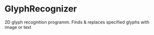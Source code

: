 # GlyphRecognizer
2D glyph recognition programm. Finds &amp; replaces specified glyphs with image or text
